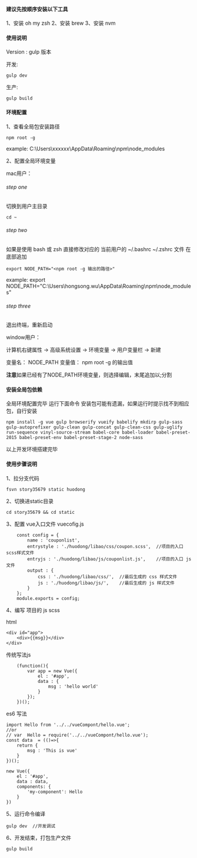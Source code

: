 #### 建议先按顺序安装以下工具

1、安装 oh my zsh
2、安装 brew
3、安装 nvm

#### 使用说明

Version : gulp 版本

开发:

	gulp dev

生产:

	gulp build



#### 环境配置

1、查看全局包安装路径

	npm root -g

example: C:\Users\xxxxxx\AppData\Roaming\npm\node_modules

2、配置全局环境变量


mac用户：

###### step one

切换到用户主目录

	cd ~

###### step two

如果是使用 bash 或 zsh 直接修改对应的 当前用户的 ~/.bashrc ~/.zshrc 文件 在底部追加

	export NODE_PATH="<npm root -g 输出的路径>"


example: export NODE_PATH="C:\Users\hongsong.wu\AppData\Roaming\npm\node_modules"


###### step three

退出终端，重新启动


window用户：

计算机右键属性 -> 高级系统设置 -> 环境变量 -> 用户变量栏 -> 新建  

变量名： NODE_PATH 变量值： npm root -g 的输出值

**注意**如果已经有了NODE_PATH环境变量，则选择编辑，末尾追加以;分割




#### 安装全局包依赖


全局环境配置完毕 运行下面命令 安装包可能有遗漏，如果运行时提示找不到相应包，自行安装

	npm install -g vue gulp browserify vueify babelify mkdirp gulp-sass gulp-autoprefixer gulp-clean gulp-concat gulp-clean-css gulp-uglify run-sequence vinyl-source-stream babel-core babel-loader babel-preset-2015 babel-preset-env babel-preset-stage-2 node-sass




以上开发环境搭建完毕





#### 使用步骤说明


1、拉分支代码

	fsvn story35679 static huodong

2、切换进static目录

	cd story35679 && cd static


3、配置 vue入口文件 vuecofig.js


		const config = {
		    name : 'couponlist',
		    entrystyle : './huodong/libao/css/coupon.scss',  //项目的入口 scss样式文件
		    entryjs : './huodong/libao/js/couponlist.js',    //项目的入口 js 文件
		    output : {
		        css : './huodong/libao/css/',  //最后生成的 css 样式文件
		        js : './huodong/libao/js/',    //最后生成的 js 样式文件
		    }
		};
		module.exports = config;


4、编写 项目的 js scss

html

	<div id="app">
        <div>{{msg}}</div>
    </div>

传统写法js

		(function(){
		    var app = new Vue({
		        el : '#app',
		        data : {
		            msg : 'hello world'
		        }
		    });
		})();

es6 写法


	import Hello from '../../vueCompont/hello.vue';
	//or
	// var  Hello = require('../../vueCompont/hello.vue');
	const data  = (()=>{
	    return {
	        msg : 'This is vue'
	    }
	})();

	new Vue({
	    el : '#app',
	    data : data,
	    components: {
	        'my-component': Hello
	    }
	})



5、运行命令编译

	gulp dev  //开发调试

6、开发结束，打包生产文件

	gulp build

